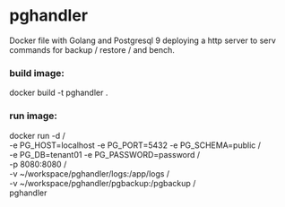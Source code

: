 # pghandler
Docker file with Golang and Postgresql 9 deploying a http server to serv commands for backup / restore / and bench. 
### build image:
docker build -t pghandler .

### run image:
docker run -d /<br>
-e PG_HOST=localhost -e PG_PORT=5432 -e PG_SCHEMA=public /<br>
-e PG_DB=tenant01 -e PG_PASSWORD=password /<br>
-p 8080:8080 /<br>
-v ~/workspace/pghandler/logs:/app/logs /<br>
-v ~/workspace/pghandler/pgbackup:/pgbackup /<br>
pghandler


